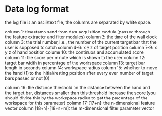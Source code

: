 Data log format
===============
the log file is an ascii/text file, the columns are separated by white space.

column 1: timestamp send from data acquisition module (passed through the feature extractor and filter modules)
column 2: the time of the wall clock
column 3: the trial number, i.e., the number of the current target bar that the user is supposed to catch
column 4-6: x y z of target position
column 7-9: x y z of hand position
column 10: the continuos and accumulated score
column 11: the score per minute which is shown to the user
column 12: target bar width in percentage of the workspace
column 13: target bar length in seconds
column 14: workspace radius
column 15: whether to move the hand (1) to the initial/resting position after every even number of target bars passed or not (0)
 	   
column 16: the distance threshold on the distance between the hand and the target bar, distances smaller than this threshold increase the score (you should divide this by the workspace radius to get the percentage of the workspace for this parameter)
column 17-[17+n]: the n-dimensional feature vector 
column [18+n]-[18+n+m]: the m-dimensional filter parameter vector
